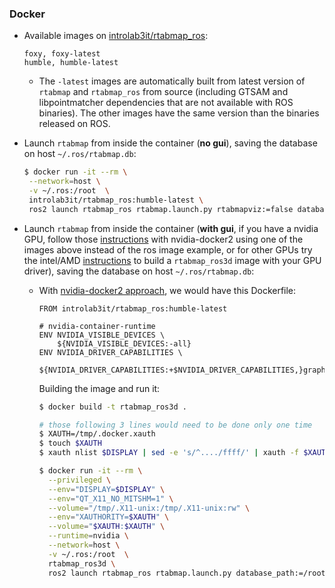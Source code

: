 ### Docker

* Available images on [introlab3it/rtabmap_ros](https://hub.docker.com/r/introlab3it/rtabmap_ros/):
    ```
    foxy, foxy-latest
    humble, humble-latest
    ```
    * The `-latest` images are automatically built from latest version of `rtabmap` and `rtabmap_ros` from source (including GTSAM and libpointmatcher dependencies that are not available with ROS binaries). The other images have the same version than the binaries released on ROS. 


* Launch `rtabmap` from inside the container (**no gui**), saving the database on host `~/.ros/rtabmap.db`:
    ```bash
    $ docker run -it --rm \
     --network=host \
     -v ~/.ros:/root  \
     introlab3it/rtabmap_ros:humble-latest \
     ros2 launch rtabmap_ros rtabmap.launch.py rtabmapviz:=false database_path:=/root/rtabmap.db rtabmap_args:="--delete_db_on_start"
   ```
   
 * Launch `rtabmap` from inside the container (**with gui**, if you have a nvidia GPU, follow those [instructions](http://wiki.ros.org/docker/Tutorials/Hardware%20Acceleration#nvidia-docker2) with nvidia-docker2 using one of the images above instead of the ros image example, or for other GPUs try the intel/AMD [instructions](http://wiki.ros.org/action/fullsearch/docker/Tutorials/Hardware%20Acceleration) to build a `rtabmap_ros3d` image with your GPU driver), saving the database on host `~/.ros/rtabmap.db`:

   * With [nvidia-docker2 approach](https://docs.nvidia.com/datacenter/cloud-native/container-toolkit/install-guide.html), we would have this Dockerfile:
       ```docker
       FROM introlab3it/rtabmap_ros:humble-latest

       # nvidia-container-runtime
       ENV NVIDIA_VISIBLE_DEVICES \
           ${NVIDIA_VISIBLE_DEVICES:-all}
       ENV NVIDIA_DRIVER_CAPABILITIES \
           ${NVIDIA_DRIVER_CAPABILITIES:+$NVIDIA_DRIVER_CAPABILITIES,}graphics
       ```
       Building the image and run it:
       ```bash
       $ docker build -t rtabmap_ros3d .
       
       # those following 3 lines would need to be done only one time
       $ XAUTH=/tmp/.docker.xauth
       $ touch $XAUTH
       $ xauth nlist $DISPLAY | sed -e 's/^..../ffff/' | xauth -f $XAUTH nmerge -
    
       $ docker run -it --rm \
         --privileged \
         --env="DISPLAY=$DISPLAY" \
         --env="QT_X11_NO_MITSHM=1" \
         --volume="/tmp/.X11-unix:/tmp/.X11-unix:rw" \
         --env="XAUTHORITY=$XAUTH" \
         --volume="$XAUTH:$XAUTH" \
         --runtime=nvidia \
         --network=host \
         -v ~/.ros:/root  \
         rtabmap_ros3d \
         ros2 launch rtabmap_ros rtabmap.launch.py database_path:=/root/rtabmap.db rtabmap_args:="--delete_db_on_start"
       ```
